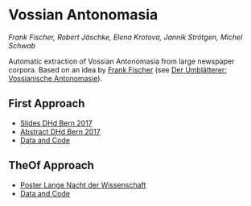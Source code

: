 
# Vossian Antonomasia

*Frank Fischer, Robert Jäschke, Elena Krotova, Jannik Strötgen, Michel Schwab*

Automatic extraction of Vossian Antonomasia from large newspaper
corpora. Based on an idea by [Frank
Fischer](https://twitter.com/umblaetterer) (see [Der Umblätterer:
Vossianische
Antonomasie](http://www.umblaetterer.de/datenzentrum/vossianische-antonomasien.html)).

## First Approach
- [Slides DHd Bern 2017](https://lehkost.github.io/slides/2017-bern/)
- [Abstract DHd Bern 2017](http://www.dhd2017.ch/wp-content/uploads/2017/02/Abstractband_ergaenzt.pdf#page=122)
- [Data and Code](first)

## TheOf Approach
- [Poster Lange Nacht der Wissenschaft](https://doi.org/10.6084%2fm9.figshare.6531140)
- [Data and Code](https://github.com/weltliteratur/vossanto/tree/master/theof)
